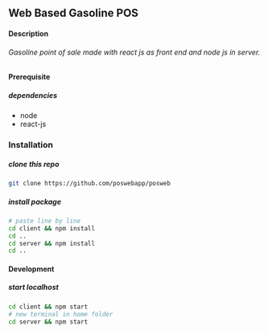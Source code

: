 ## Web Based Gasoline POS
#### Description 
###### Gasoline point of sale made with react js as front end and node js in server.

#### Prerequisite
##### dependencies
- node
- react-js

### Installation
##### clone this repo
```sh 
git clone https://github.com/poswebapp/posweb
```
##### install package
```sh
# paste line by line
cd client && npm install
cd ..
cd server && npm install
cd ..
```
#### Development
##### start localhost
```sh
cd client && npm start
# new terminal in home folder
cd server && npm start
```
